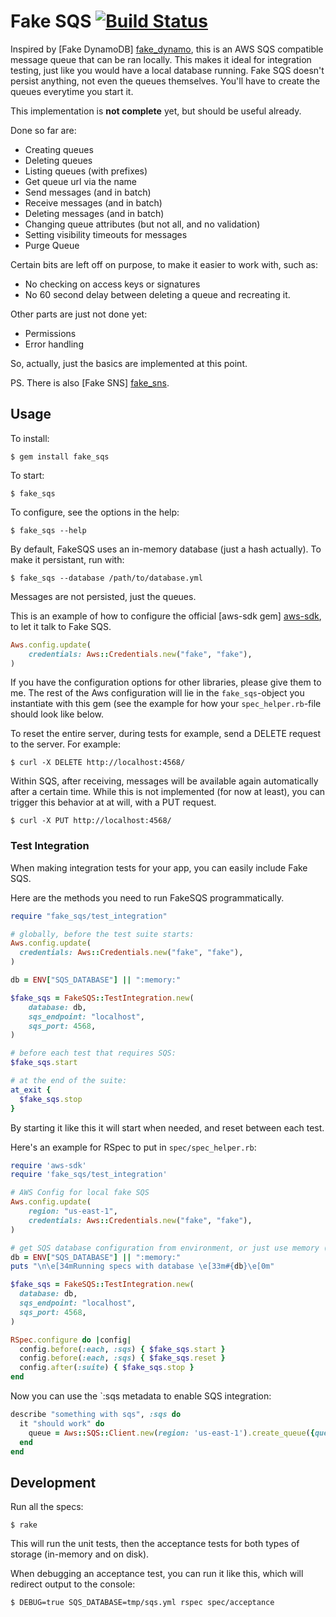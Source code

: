 # Fake SQS [![Build Status](https://secure.travis-ci.org/iain/fake_sqs.png)](http://travis-ci.org/iain/fake_sqs)

Inspired by [Fake DynamoDB] [fake_dynamo], this is an AWS SQS compatible
message queue that can be ran locally. This makes it ideal for integration
testing, just like you would have a local database running. Fake SQS doesn't
persist anything, not even the queues themselves. You'll have to create the
queues everytime you start it.

This implementation is **not complete** yet, but should be useful already.

Done so far are:

* Creating queues
* Deleting queues
* Listing queues (with prefixes)
* Get queue url via the name
* Send messages (and in batch)
* Receive messages (and in batch)
* Deleting messages (and in batch)
* Changing queue attributes (but not all, and no validation)
* Setting visibility timeouts for messages
* Purge Queue

Certain bits are left off on purpose, to make it easier to work with, such as:

* No checking on access keys or signatures
* No 60 second delay between deleting a queue and recreating it.

Other parts are just not done yet:

* Permissions
* Error handling

So, actually, just the basics are implemented at this point.

PS. There is also [Fake SNS] [fake_sns].

## Usage

To install:

```
$ gem install fake_sqs
```

To start:

```
$ fake_sqs
```

To configure, see the options in the help:

```
$ fake_sqs --help
```

By default, FakeSQS uses an in-memory database (just a hash actually). To make
it persistant, run with:

```
$ fake_sqs --database /path/to/database.yml
```

Messages are not persisted, just the queues.

This is an example of how to configure the official [aws-sdk gem] [aws-sdk], to
let it talk to Fake SQS.

``` ruby
Aws.config.update(
    credentials: Aws::Credentials.new("fake", "fake"),
)
```
If you have the configuration options for other libraries, please give them to
me. The rest of the Aws configuration will lie in the `fake_sqs`-object you instantiate with 
this gem (see the example for how your `spec_helper.rb`-file should look like below.

To reset the entire server, during tests for example, send a DELETE request to
the server. For example:

```
$ curl -X DELETE http://localhost:4568/
```

Within SQS, after receiving, messages will be available again automatically
after a certain time. While this is not implemented (for now at least), you can
trigger this behavior at at will, with a PUT request.

```
$ curl -X PUT http://localhost:4568/
```


### Test Integration

When making integration tests for your app, you can easily include Fake SQS.

Here are the methods you need to run FakeSQS programmatically.

``` ruby
require "fake_sqs/test_integration"

# globally, before the test suite starts:
Aws.config.update(
  credentials: Aws::Credentials.new("fake", "fake"),
)

db = ENV["SQS_DATABASE"] || ":memory:"

$fake_sqs = FakeSQS::TestIntegration.new(
    database: db,
    sqs_endpoint: "localhost",
    sqs_port: 4568,
)

# before each test that requires SQS:
$fake_sqs.start

# at the end of the suite:
at_exit {
  $fake_sqs.stop
}
```

By starting it like this it will start when needed, and reset between each test.

Here's an example for RSpec to put in `spec/spec_helper.rb`:

``` ruby
require 'aws-sdk'
require 'fake_sqs/test_integration'

# AWS Config for local fake SQS
Aws.config.update(
    region: "us-east-1",
    credentials: Aws::Credentials.new("fake", "fake"),
)

# get SQS database configuration from environment, or just use memory (the default option)
db = ENV["SQS_DATABASE"] || ":memory:"
puts "\n\e[34mRunning specs with database \e[33m#{db}\e[0m"

$fake_sqs = FakeSQS::TestIntegration.new(
  database: db,
  sqs_endpoint: "localhost",
  sqs_port: 4568,
)

RSpec.configure do |config|
  config.before(:each, :sqs) { $fake_sqs.start }
  config.before(:each, :sqs) { $fake_sqs.reset }
  config.after(:suite) { $fake_sqs.stop }
end

```

Now you can use the `:sqs metadata to enable SQS integration:

``` ruby
describe "something with sqs", :sqs do
  it "should work" do
    queue = Aws::SQS::Client.new(region: 'us-east-1').create_queue({queue_name: "my-queue"})
  end
end
```

## Development

Run all the specs:

```
$ rake
```

This will run the unit tests, then the acceptance tests for both types of
storage (in-memory and on disk).

When debugging an acceptance test, you can run it like this, which will redirect
output to the console:

```
$ DEBUG=true SQS_DATABASE=tmp/sqs.yml rspec spec/acceptance
```


  [fake_dynamo]: https://github.com/ananthakumaran/fake_dynamo
  [aws-sdk]: https://github.com/amazonwebservices/aws-sdk-for-ruby
  [fake_sns]: https://github.com/yourkarma/fake_sns
